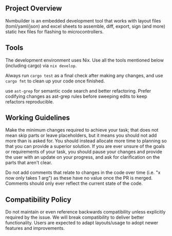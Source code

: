 ## Project Overview

Nvmbuilder is an embedded development tool that works with layout files (toml/yaml/json) and excel sheets to assemble, diff, export, sign (and more) static hex files for flashing to microcontrollers.

## Tools

The development environment uses Nix. Use all the tools mentioned below (including cargo) via `nix develop`.

Always run `cargo test` as a final check after making any changes, and use `cargo fmt` to clean up your code once finished.

use `ast-grep` for semantic code search and better refactoring. Prefer codifying changes as ast-grep rules before sweeping edits to keep refactors reproducible.

## Working Guidelines

Make the minimum changes required to achieve your task; that does not mean skip parts or leave placeholders, but it means you should not add more than is asked for. You should instead allocate more time to planning so that you can provide a superior solution. If you are ever unsure of the goals or requirements of your task, you should pause your changes and provide the user with an update on your progress, and ask for clarification on the parts that aren't clear.

Do not add comments that relate to changes in the code over time (i.e. "x now only takes 1 arg") as these have no value once the PR is merged. Comments should only ever reflect the current state of the code.

## Compatibility Policy

Do not maintain or even reference backwards compatibility unless explicitly required by the issue. We will break compatibility to deliver better functionality. Users are expected to adapt layouts/usage to adopt newer features and improvements.
